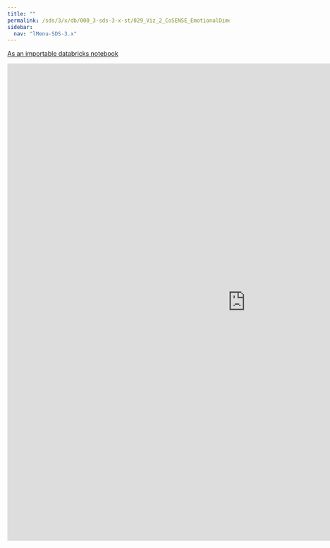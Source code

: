 ```yaml
---
title: ""
permalink: /sds/3/x/db/000_3-sds-3-x-st/029_Viz_2_CoSENSE_EmotionalDimensions/
sidebar:
  nav: "lMenu-SDS-3.x"
---
```


[As an importable databricks notebook](https://lamastex.github.io/scalable-data-science/sds/3/x/db/000_3-sds-3-x-st/029_Viz_2_CoSENSE_EmotionalDimensions.html)

<iframe src="https://lamastex.github.io/scalable-data-science/sds/3/x/db/000_3-sds-3-x-st/029_Viz_2_CoSENSE_EmotionalDimensions.html" width="1080" height="1080" frameborder="0"></iframe>
